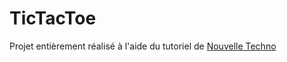 # TicTacToe

Projet entièrement réalisé à l'aide du tutoriel de [Nouvelle Techno](https://www.youtube.com/watch?v=LSnln1_lmhs&ab_channel=NouvelleTechno)